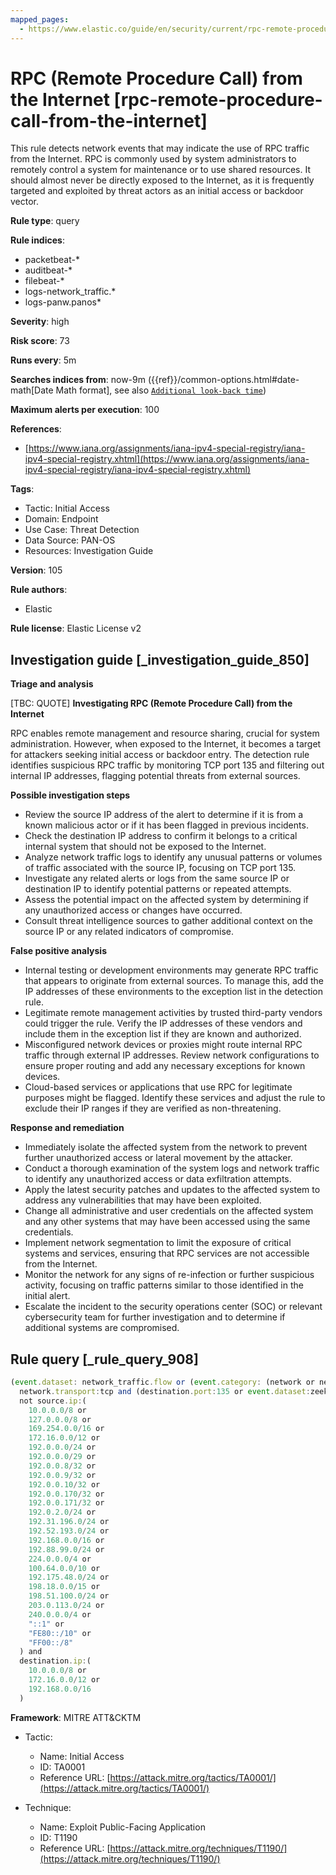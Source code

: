 ```yaml
---
mapped_pages:
  - https://www.elastic.co/guide/en/security/current/rpc-remote-procedure-call-from-the-internet.html
---
```


# RPC (Remote Procedure Call) from the Internet [rpc-remote-procedure-call-from-the-internet]

This rule detects network events that may indicate the use of RPC traffic from the Internet. RPC is commonly used by system administrators to remotely control a system for maintenance or to use shared resources. It should almost never be directly exposed to the Internet, as it is frequently targeted and exploited by threat actors as an initial access or backdoor vector.

**Rule type**: query

**Rule indices**:

* packetbeat-*
* auditbeat-*
* filebeat-*
* logs-network_traffic.*
* logs-panw.panos*

**Severity**: high

**Risk score**: 73

**Runs every**: 5m

**Searches indices from**: now-9m ({{ref}}/common-options.html#date-math[Date Math format], see also [`Additional look-back time`](docs-content://solutions/security/detect-and-alert/create-detection-rule.md#rule-schedule))

**Maximum alerts per execution**: 100

**References**:

* [https://www.iana.org/assignments/iana-ipv4-special-registry/iana-ipv4-special-registry.xhtml](https://www.iana.org/assignments/iana-ipv4-special-registry/iana-ipv4-special-registry.xhtml)

**Tags**:

* Tactic: Initial Access
* Domain: Endpoint
* Use Case: Threat Detection
* Data Source: PAN-OS
* Resources: Investigation Guide

**Version**: 105

**Rule authors**:

* Elastic

**Rule license**: Elastic License v2

## Investigation guide [_investigation_guide_850]

**Triage and analysis**

[TBC: QUOTE]
**Investigating RPC (Remote Procedure Call) from the Internet**

RPC enables remote management and resource sharing, crucial for system administration. However, when exposed to the Internet, it becomes a target for attackers seeking initial access or backdoor entry. The detection rule identifies suspicious RPC traffic by monitoring TCP port 135 and filtering out internal IP addresses, flagging potential threats from external sources.

**Possible investigation steps**

* Review the source IP address of the alert to determine if it is from a known malicious actor or if it has been flagged in previous incidents.
* Check the destination IP address to confirm it belongs to a critical internal system that should not be exposed to the Internet.
* Analyze network traffic logs to identify any unusual patterns or volumes of traffic associated with the source IP, focusing on TCP port 135.
* Investigate any related alerts or logs from the same source IP or destination IP to identify potential patterns or repeated attempts.
* Assess the potential impact on the affected system by determining if any unauthorized access or changes have occurred.
* Consult threat intelligence sources to gather additional context on the source IP or any related indicators of compromise.

**False positive analysis**

* Internal testing or development environments may generate RPC traffic that appears to originate from external sources. To manage this, add the IP addresses of these environments to the exception list in the detection rule.
* Legitimate remote management activities by trusted third-party vendors could trigger the rule. Verify the IP addresses of these vendors and include them in the exception list if they are known and authorized.
* Misconfigured network devices or proxies might route internal RPC traffic through external IP addresses. Review network configurations to ensure proper routing and add any necessary exceptions for known devices.
* Cloud-based services or applications that use RPC for legitimate purposes might be flagged. Identify these services and adjust the rule to exclude their IP ranges if they are verified as non-threatening.

**Response and remediation**

* Immediately isolate the affected system from the network to prevent further unauthorized access or lateral movement by the attacker.
* Conduct a thorough examination of the system logs and network traffic to identify any unauthorized access or data exfiltration attempts.
* Apply the latest security patches and updates to the affected system to address any vulnerabilities that may have been exploited.
* Change all administrative and user credentials on the affected system and any other systems that may have been accessed using the same credentials.
* Implement network segmentation to limit the exposure of critical systems and services, ensuring that RPC services are not accessible from the Internet.
* Monitor the network for any signs of re-infection or further suspicious activity, focusing on traffic patterns similar to those identified in the initial alert.
* Escalate the incident to the security operations center (SOC) or relevant cybersecurity team for further investigation and to determine if additional systems are compromised.


## Rule query [_rule_query_908]

```js
(event.dataset: network_traffic.flow or (event.category: (network or network_traffic))) and
  network.transport:tcp and (destination.port:135 or event.dataset:zeek.dce_rpc) and
  not source.ip:(
    10.0.0.0/8 or
    127.0.0.0/8 or
    169.254.0.0/16 or
    172.16.0.0/12 or
    192.0.0.0/24 or
    192.0.0.0/29 or
    192.0.0.8/32 or
    192.0.0.9/32 or
    192.0.0.10/32 or
    192.0.0.170/32 or
    192.0.0.171/32 or
    192.0.2.0/24 or
    192.31.196.0/24 or
    192.52.193.0/24 or
    192.168.0.0/16 or
    192.88.99.0/24 or
    224.0.0.0/4 or
    100.64.0.0/10 or
    192.175.48.0/24 or
    198.18.0.0/15 or
    198.51.100.0/24 or
    203.0.113.0/24 or
    240.0.0.0/4 or
    "::1" or
    "FE80::/10" or
    "FF00::/8"
  ) and
  destination.ip:(
    10.0.0.0/8 or
    172.16.0.0/12 or
    192.168.0.0/16
  )
```

**Framework**: MITRE ATT&CKTM

* Tactic:

    * Name: Initial Access
    * ID: TA0001
    * Reference URL: [https://attack.mitre.org/tactics/TA0001/](https://attack.mitre.org/tactics/TA0001/)

* Technique:

    * Name: Exploit Public-Facing Application
    * ID: T1190
    * Reference URL: [https://attack.mitre.org/techniques/T1190/](https://attack.mitre.org/techniques/T1190/)



